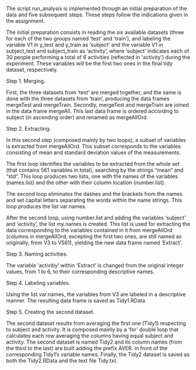 The script run_analysis is implemented through an initial preparation of the data and five subsequent steps. These steps follow the 
indications given in the assignment.

The initial preparation consists in reading the six available datasets (three for each of the two groups named ‘test’ and ‘train’), 
and labeling the variable V1 in y_test and y_train as ‘subject’ and the variable V1 in subject_test and subject_train as ‘activity’, 
where ‘subject’ indicates each of 30 people performing a total of 6 activities (reflected in 'activity') during the experiment. These variables will be the first two ones in the final tidy dataset, respectively.

Step 1. Merging.

First, the three datasets from ‘test’ are merged together, and the same is done with the three datasets from ‘train’, producing the 
data frames mergeTest and mergeTrain. Secondly, mergeTest and mergeTrain are joined in the data frame mergeAll. This last data frame 
is ordered according to subject (in ascending order) and renamed as mergeAllOrd.

Step 2. Extracting.

In this second step (composed mainly by two loops), a subset of variables is extracted from mergeAllOrd. This subset corresponds to 
the variables consisting of mean and standard deviation values of the measurements.
 
The first loop identifies the variables to be extracted from the whole set (that contains 561 variables in total), searching by the 
strings “mean” and “std”. This loop produces two lists, one with the names of the variables (names.list) and the other with their 
column location (number.list).

The second loop eliminates the dashes and the brackets from the names and set capital letters separating the words within the name 
strings. This loop produces the list var.names. 

After the second loop, using number.list and adding the variables ‘subject’ and ‘activity’, the list my.names is created. This list 
is used for extracting the data corresponding to the variables contained in it from mergeAllOrd (columns in mergeAllOrd, excepting 
the first two ones, are still named as originally, from V3 to V561), yielding the new data frame named ‘Extract’. 

Step 3. Naming activities.

The variable ‘activitiy’ within ’Extract’ is changed from the original integer values, from 1 to 6, to their corresponding descriptive names.

Step 4. Labeling variables.

Using the list var.names, the variables from V3 are labeled in a descriptive manner. The resulting data frame is saved as Tidy1.RData 

Step 5. Creating the second dataset.

The second dataset results from averaging the first one (Tidy1) respecting to subject and activity. It is composed mainly by a ‘for’ 
double loop that calculates each row averaging the columns having equal subject and activity. The second dataset is named Tidy2 and its column names (from the third to the last) are built adding the prefix AVER. in front of the corresponding Tidy1’s variable names. Finally, the Tidy2 dataset is saved as both the Tidy2.RData and the text file Tidy.txt.

